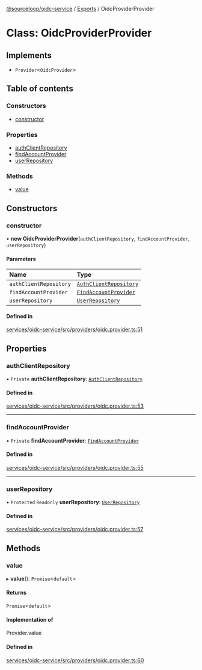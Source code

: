 [@sourceloop/oidc-service](../README.md) / [Exports](../modules.md) / OidcProviderProvider

# Class: OidcProviderProvider

## Implements

- `Provider`<`OidcProvider`\>

## Table of contents

### Constructors

- [constructor](OidcProviderProvider.md#constructor)

### Properties

- [authClientRepository](OidcProviderProvider.md#authclientrepository)
- [findAccountProvider](OidcProviderProvider.md#findaccountprovider)
- [userRepository](OidcProviderProvider.md#userrepository)

### Methods

- [value](OidcProviderProvider.md#value)

## Constructors

### constructor

• **new OidcProviderProvider**(`authClientRepository`, `findAccountProvider`, `userRepository`)

#### Parameters

| Name | Type |
| :------ | :------ |
| `authClientRepository` | [`AuthClientRepository`](AuthClientRepository.md) |
| `findAccountProvider` | [`FindAccountProvider`](FindAccountProvider.md) |
| `userRepository` | [`UserRepository`](UserRepository.md) |

#### Defined in

[services/oidc-service/src/providers/oidc.provider.ts:51](https://github.com/sourcefuse/loopback4-microservice-catalog/blob/b93c60ac7/services/oidc-service/src/providers/oidc.provider.ts#L51)

## Properties

### authClientRepository

• `Private` **authClientRepository**: [`AuthClientRepository`](AuthClientRepository.md)

#### Defined in

[services/oidc-service/src/providers/oidc.provider.ts:53](https://github.com/sourcefuse/loopback4-microservice-catalog/blob/b93c60ac7/services/oidc-service/src/providers/oidc.provider.ts#L53)

___

### findAccountProvider

• `Private` **findAccountProvider**: [`FindAccountProvider`](FindAccountProvider.md)

#### Defined in

[services/oidc-service/src/providers/oidc.provider.ts:55](https://github.com/sourcefuse/loopback4-microservice-catalog/blob/b93c60ac7/services/oidc-service/src/providers/oidc.provider.ts#L55)

___

### userRepository

• `Protected` `Readonly` **userRepository**: [`UserRepository`](UserRepository.md)

#### Defined in

[services/oidc-service/src/providers/oidc.provider.ts:57](https://github.com/sourcefuse/loopback4-microservice-catalog/blob/b93c60ac7/services/oidc-service/src/providers/oidc.provider.ts#L57)

## Methods

### value

▸ **value**(): `Promise`<`default`\>

#### Returns

`Promise`<`default`\>

#### Implementation of

Provider.value

#### Defined in

[services/oidc-service/src/providers/oidc.provider.ts:60](https://github.com/sourcefuse/loopback4-microservice-catalog/blob/b93c60ac7/services/oidc-service/src/providers/oidc.provider.ts#L60)
